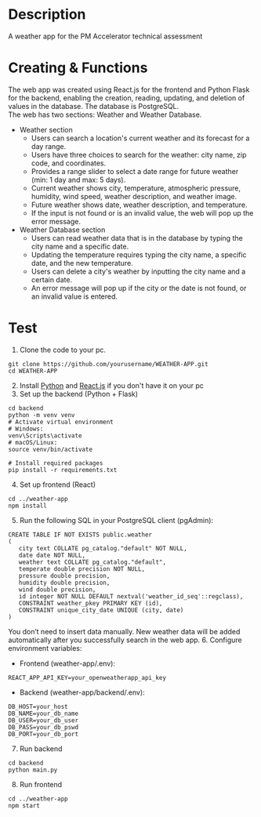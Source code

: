 # Description
A weather app for the PM Accelerator technical assessment

# Creating & Functions
The web app was created using React.js for the frontend and Python Flask for the backend, enabling the creation, reading, updating, and deletion of values in the database. The database is PostgreSQL.<br>
The web has two sections: Weather and Weather Database.
- Weather section
  - Users can search a location's current weather and its forecast for a day range.
  - Users have three choices to search for the weather: city name, zip code, and coordinates.
  - Provides a range slider to select a date range for future weather (min: 1 day and max: 5 days).
  - Current weather shows city, temperature, atmospheric pressure, humidity, wind speed, weather description, and weather image.
  - Future weather shows date, weather description, and temperature.
  - If the input is not found or is an invalid value, the web will pop up the error message.
- Weather Database section
  - Users can read weather data that is in the database by typing the city name and a specific date.
  - Updating the temperature requires typing the city name, a specific date, and the new temperature.
  - Users can delete a city's weather by inputting the city name and a certain date.
  - An error message will pop up if the city or the date is not found, or an invalid value is entered.

 # Test
1. Clone the code to your pc.
  ```
git clone https://github.com/yourusername/WEATHER-APP.git
cd WEATHER-APP
  ```
2. Install [Python](https://www.python.org/downloads/) and [React.js](https://nodejs.org/en) if you don't have it on your pc
3. Set up the backend (Python + Flask)
```
cd backend
python -m venv venv
# Activate virtual environment
# Windows:
venv\Scripts\activate
# macOS/Linux:
source venv/bin/activate

# Install required packages
pip install -r requirements.txt
```
4. Set up frontend (React)
```
cd ../weather-app
npm install
```
5. Run the following SQL in your PostgreSQL client (pgAdmin):
 ```
CREATE TABLE IF NOT EXISTS public.weather
(
    city text COLLATE pg_catalog."default" NOT NULL,
    date date NOT NULL,
    weather text COLLATE pg_catalog."default",
    temperate double precision NOT NULL,
    pressure double precision,
    humidity double precision,
    wind double precision,
    id integer NOT NULL DEFAULT nextval('weather_id_seq'::regclass),
    CONSTRAINT weather_pkey PRIMARY KEY (id),
    CONSTRAINT unique_city_date UNIQUE (city, date)
)
 ```
You don’t need to insert data manually. New weather data will be added automatically after you successfully search in the web app.
6. Configure environment variables:
- Frontend (weather-app/.env):
```
REACT_APP_API_KEY=your_openweatherapp_api_key
```
  - Backend (weather-app/backend/.env):
```
DB_HOST=your_host
DB_NAME=your_db_name
DB_USER=your_db_user
DB_PASS=your_db_pswd
DB_PORT=your_db_port
```
7. Run backend
```
cd backend
python main.py
```
8. Run frontend
```
cd ../weather-app
npm start
```
